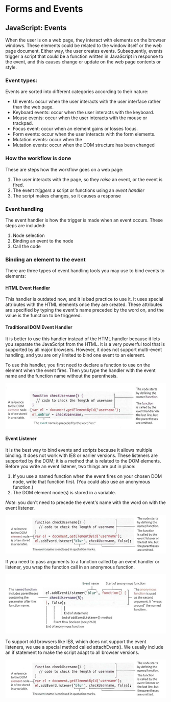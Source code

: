 # Forms and Events

## JavaScript: Events

When the user is on a web page, they interact with elements on the browser windows. These elements could be related to the window itself or the web page document. Either way, the user creates events. Subsequently, events trigger a script that could be a function written in JavaScript in response to the event, and this causes change or update on the web page contents or style.

### Event types:

Events are sorted into different categories according to their nature: 

* UI events: occur when the user interacts with the user interface rather than the web page.
* Keyboard events: occur when the user interacts with the keyboard.
* Mouse events: occur when the user interacts with the mouse or trackpad.
* Focus event: occur when an element gains or losses focus.
* Form events: occur when the user interacts with the form elements.
* Mutation events: occur when the 
* Mutation events: occur when the DOM structure has been changed

### How the workflow is done

These are steps how the workflow goes on a web page:

1. The user interacts with the page, so they *raise* an event, or the event is fired.
2. The event *triggers* a script or functions using an *event handler*
3. The script makes changes, so it causes a response

### Event handling

The event handler is how the trigger is made when an event occurs. These steps are included:

1. Node selection
2. Binding an event to the node
3. Call the code

### Binding an element to the event

There are three types of event handling tools you may use to bind events to elements:

#### HTML Event Handler

This handler is outdated now, and it is bad practice to use it. It uses special attributes with the HTML elements once they are created. These attributes are specified by typing the event's name preceded by the word on, and the value is the function to be triggered.

#### Traditional DOM Event Handler

It is better to use this handler instead of the HTML handler because it lets you separate the JavaScript from the HTML. It is a very powerful tool that is supported by all major browsers. However, it does not support multi-event handling, and you are only limited to bind one event to an element.

To use this handler, you first need to declare a function to use on the element when the event fires. Then you type the handler with the event name and the function name without the parenthesis. 

![DOM event handler](../images/domeventhandler.jpg)

#### Event Listener

It is the best way to bind events and scripts because it allows multiple binding. It does not work with IE8 or earlier versions. These listeners are supported by the DOM; it is a method that is related to the DOM elements. Before you write an event listener, two things are put in place: 

1. If you use a named function when the event fires on your chosen DOM node, write that function first. (You could also use an anonymous function.)
2. The DOM element node(s) is stored in a variable.

*Note*: you don't need to precede the event's name with the word on with the event listener.

![Event listener](../images/eventlistner.jpg)

If you need to pass arguments to a function called by an event handler or listener, you wrap the function call in an anonymous function.

![Annonymous function used in event listner](../images/useofannonymosfunctions.jpg)

To support old browsers like IE8, which does not support the event listeners, we use a special method called attachEvent(). We usually include an if statement to make the script adapt to all browser versions.

![IE8 suuport to event listener](../images/eventlistner.jpg)    
